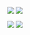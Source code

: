 <p align="center">
  <img src="https://raw.githubusercontent.com/old-man-lib/github-stats/master/generated/overview.svg#gh-dark-mode-only">
  <img src="https://raw.githubusercontent.com/old-man-lib/github-stats/master/generated/languages.svg#gh-dark-mode-only">
</p>
<p align="center">
  <img src="https://raw.githubusercontent.com/old-man-lib/github-stats/master/generated/overview.svg#gh-light-mode-only">
  <img src="https://raw.githubusercontent.com/old-man-lib/github-stats/master/generated/languages.svg#gh-light-mode-only">
</p>
